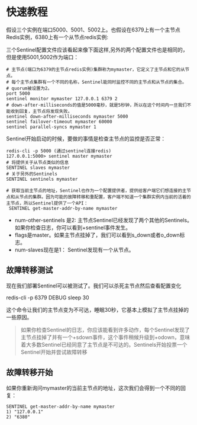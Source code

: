 # 快速教程

假设三个实例在端口5000、5001、5002上。也假设在6379上有一个主节点Redis实例，6380上有一个从节点redis实例:

三个Sentinel配置文件应该看起来像下面这样,另外的两个配置文件也是相同的，但是使用5001,5002作为端口：

```
# 主节点(端口为6379的主节点redis实例)集群称为mymaster，它定义了主节点和它的从节点。
# 每个主节点集群有一个不同的名称，Sentinel能同时监控不同的主节点和从节点的集合。
# quorum被设置为2。
port 5000
sentinel monitor mymaster 127.0.0.1 6379 2
# down-after-milliseconds的值是5000毫秒，就是5秒钟，所以在这个时间内一旦我们不能收到回复，主节点将发现失败。
sentinel down-after-milliseconds mymaster 5000
sentinel failover-timeout mymaster 60000
sentinel parallel-syncs mymaster 1
```

Sentinel开始启动的时候，要做的事情是检查主节点的监控是否正常：

```
redis-cli -p 5000 (通过sentinel连接redis)
127.0.0.1:5000> sentinel master mymaster
# 将提供关于从节点类似的信息
SENTINEL slaves mymaster
# 关于另外的Sentinels
SENTINEL sentinels mymaster

# 获取当前主节点的地址，Sentinel也作为一个配置提供者，提供给客户端它们想连接的主节点和从节点的集群。因为可能的故障转移和重配置，客户端不知道一个集群实例内当前的活着的主节点，所以Sentinel提供了一个API：
 SENTINEL get-master-addr-by-name mymaster
```

- num-other-sentinels 是2: 主节点Sentinel已经发现了两个其他的Sentinels。如果你检查日志，你可以看到+sentinel事件发生。
- flags是master。如果主节点挂掉了，我们可以看到s_down或者o_down标志。
- num-slaves现在是1： Sentinel发现有一个从节点。

## 故障转移测试

现在我们部署Sentinel可以被测试了。我们可以杀死主节点然后查看配置变化

redis-cli -p 6379 DEBUG sleep 30

这个命令让我们的主节点变为不可达，睡眠30秒，它基本上模拟了主节点挂掉的一些原因。

>如果你检查Sentinel的日志，你应该能看到许多动作，每个Sentinel发现了主节点挂掉了并有一个+sdown事件，这个事件稍候升级到+odown，意味着大多数Sentinel已经同意了主节点是不可达的。Sentinels开始投票一个Sentinel开始并尝试故障转移

## 故障转移开始

如果你重新询问mymaster的当前主节点的地址，这次我们会得到一个不同的回复：

```
SENTINEL get-master-addr-by-name mymaster
1) "127.0.0.1"
2) "6380"
```